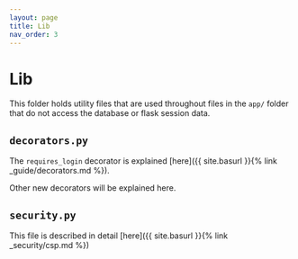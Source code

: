 ```yaml
---
layout: page
title: Lib
nav_order: 3
---
```


# Lib

This folder holds utility files that are used throughout files in the `app/` folder that do not access the database or flask session data.

## `decorators.py`

The `requires_login` decorator is explained [here]({{ site.basurl }}{% link _guide/decorators.md %}).

Other new decorators will be explained here.

## `security.py`

This file is described in detail [here]({{ site.basurl }}{% link _security/csp.md %})

